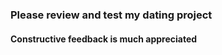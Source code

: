 <h3>Please review and test my dating project</h3>
<h4>Constructive feedback is much appreciated</h4>
